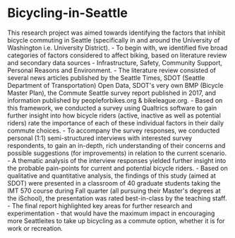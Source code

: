 # Bicycling-in-Seattle
This research project was aimed towards identifying the factors that inhibit bicycle commuting in Seattle (specifically in and around the University of Washington i.e. University District).  - To begin with, we identified five broad categories of factors considered to affect biking, based on literature review and secondary data sources - Infrastructure, Safety, Community Support, Personal Reasons and Environment.  - The literature review consisted of several news articles published by the Seattle Times, SDOT (Seattle Department of Transportation) Open Data, SDOT's very own BMP (Bicycle Master Plan), the Commute Seattle survey report published in 2017, and information published by peopleforbikes.org &amp; bikeleague.org. - Based on this framework, we conducted a survey using Qualtrics software to gain further insight into how bicycle riders (active, inactive as well as potential riders) rate the importance of each of these individual factors in their daily commute choices.  - To accompany the survey responses, we conducted personal (1:1) semi-structured interviews with interested survey respondents, to gain an in-depth, rich understanding of their concerns and possible suggestions (for improvements) in relation to the current scenario.  - A thematic analysis of the interview responses yielded further insight into the probable pain-points for current and potential bicycle riders. - Based on qualitative and quantitative analysis, the findings of this study (aimed at SDOT) were presented in a classroom of 40 graduate students taking the IMT 570 course during Fall quarter (all pursuing their Master's degrees at the iSchool), the presentation was rated best-in-class by the teaching staff.  - The final report highlighted key areas for further research and experimentation - that would have the maximum impact in encouraging more Seattleites to take up bicycling as a commute option, whether it is for work or recreation.
